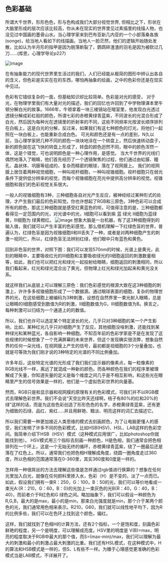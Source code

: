 ## 色彩基础
所谓大千世界，形形色色，形与色构成我们大部分视觉世界, 但相比之下，形状在大脑里形成的层次应该比较高，你从未在现实的世界里见过素描里的线描人物，也没见过中国画的墨骨山水。当心理学家来到巴布亚新几内亚的一个小部落桑各族(songe)，给当地人看如下的线描画，当地人一脸茫然，他们的逻辑开始随处发散，比如认为半月形的指甲是因为脱落断裂了，鹦鹉碎渣渣的羽毛是因为被砍过几刀……(库恩，心理学导论p227)

 ![image](http://open-wedding.qiniudn.com/img-1.jpg)

在有抽象能力的现代世界里生活过的我们，人们已经能从极简的图形中辨认出各自的含义，但色彩是实实在在的东西，哪怕再抽象的绘画，之中的色彩你还是在现实中见过。

色彩有它错综复杂的一面，但基础知识却比较简单。色彩是对光的感受， 对于光，在物理学里我们有大量对光的描述，我们的回忆也许回到了中学物理课本里牛顿分解白光的故事。1666年，牛顿拿着一块三棱镜站在暗室里，他发现白光透过透镜分解成彩虹般的颜色，所谓七彩的赤橙黄绿青蓝紫，不同波长的光混合形成了白光，然后因为每种光在透镜里的折射率的不同，这些不同频率光按波长顺序排列在白板上，这是白光的分解，反过来，如果我们有这七种颜色的灯光，将他们一起照在一块白板上，也能重新合成白色。
 可光和颜色还是有一点的差别，N久以前，当心理学家把几种不同的颜色一块块地涂在一个转盘上，然后快速转动盘子，新的颜色就在这飞快的转盘上形成了，转盘的颜色迥然不同，眼中的颜色浑然一体，这是个错觉，可也说明颜色是一种心理作用，是感觉。
当大千世界的光线们偶然地落入了眼睛，他们首先经历了一个透镜聚焦的过程，他们通过由虹膜、瞳孔、晶状体、巩膜等组成的，复杂而精密的眼球，落在了视网膜上。
我们的视网膜上居住着两种视觉细胞，一种叫视杆细胞，一种叫视锥细胞。视杆细胞只在弱光条件下提供低分辨率的视觉，而每个视锥细胞在亮光中提供高分辨率的视觉。视锥细胞和我们的色彩视觉关系很大。 

一般人的视锥细胞有3种，三种细胞各自对光产生反应，被神经经过某种形式的处理，才产生我们最后的色彩知觉。你也许想起了RGB和三原色，3种色彩可以合成所有的颜色，那这三种细胞就是感受红黄蓝色的呗，可值得注意的是，三种细胞都看得见一定范围内的光，对光谱中的光，Ⅰ细胞可以看到紫 蓝 绿光  Ⅱ细胞为蓝绿黄，Ⅲ细胞为 绿黄橙红。
 ![image](http://open-wedding.qiniudn.com/img-2.jpg)
 想象大脑是一台机器，有了这3种细胞得到的输入值，我们就可以产生丰富的色彩感觉。那么借机理解一下红绿色盲的世界，普遍认为，红绿色盲是因为视锥细胞Ⅱ和Ⅲ丢失了一种，或者是对两种细胞产生的刺激一视同仁，所以，红绿色盲无法辨别红绿，他们眼中只有蓝色和黄色。
 
 回到非色盲的世界，对照下图：我们可以发现570nm的时候，光谱上是黄光，此刻的眼睛中，主要吸收红光的Ⅲ细胞和主要吸收绿光的Ⅱ细胞返回的刺激数量相等，如此，我们也可以把红光和绿光一起投射给眼睛，细胞返回的刺激相同，所以我们看起来，红光和绿光混合出了黄光，但物理上红光和绿光加起来和黄光没关系。
 
 就这样我们从底层上可以理解三原色：我们色彩感觉的根源大致在这3种细胞的刺激上，许许多多视锥细胞形成了一个数据源。通过眼球表面的细胞，复杂的物理世界的光，在这些细胞上被编码为3种刺激，设想在自然界里一束光射入眼睛，总是让眼睛的Ⅰ细胞感受到数值为R的刺激，Ⅱ细胞数值为G，Ⅲ细胞数值为B。换言之，每种刺激可以归结为一个通道上的的数值。
 
 所以，我们也许可以选定某个特定波长的光，几乎只对3种细胞的某一个产生影响，比如，某种红光几乎只对Ⅰ细胞产生了反应，其他细胞没啥刺激，还能找到某种绿光和某种蓝光，各自影响一种细胞。不知百年前的色彩学家是不是在发现了这些规律的时候想象了一个充满屏幕的未来世界，但这个发现确实很流弊，想象自然界的任何一朵光线，在视网膜上产生的信号，最初都是视细胞的3个分量叠加，也就是可等效为我们刚才说的3种特定的光谱的不同比例叠加。

 许多年后，这些特定光谱的光形成了我们我们显示器的像素点，每一粒像素的RGB光线不一样，离远了就混成一种新的颜色。而各种颜色在我们的程序里被理解成了矢量，你知道矢量的定义是每个维度之间几乎是不相互影响，和这些光在眼睛里产生的信号效果是一样的，他们是一个虚拟色彩世界的向量基。
 
然而，RGB只是和显示器和视网膜的原理有关的色彩模式，可我们并不以RGB模式去理解色彩世界。我们不会说“天空比昨天还绿啊，桔子有80%的红和20%的绿”这样的话，而是为这些色彩创造了形形色色的名字，赤橙黄绿青蓝紫，还有更为细致的石绿、品红、紫红…..并且用鲜艳、黯淡、明亮这样的词汇去描述它。

所以我们需要一种更加接近人类思维的模式去刻画颜色，为了让电脑更懂人的感受，我们发明了许多不同的色彩模式，比如HSB(HSV)、HSL、LAB这样的色彩空间。我简单介绍下HSB（HSV）模式（这种模式应用很广，比如photoshop你就能找到他）。
HSV模式用三个指标去刻画一种颜色，H是色相，我们通常会把色相排列在一个环上，这是一个无始无终的循环，赤橙黄绿青蓝紫，绕了一圈最后还是落在了红色上。所以，通常我们也把色相H理解成角度，绕圆一圈角度走过360度，所以色相的范围通常落在0-360里，其实360度和0度是一样的。

 怎样用一种很屌丝的方法去理解这些值是怎样通过rgb值进行换算的？想象在任何光里加入白光，就像在任何颜料里掺入水，色彩（H）是不变的，淡了一点而已。如此，假设我们拥有一束R：250，G：100，B：50的光，我们可以等价地看成一束光A:{R：210，G：60，B：0}的光加上一束灰色的光B{R：40，G：40，B：40}，而前者介于R红色和G 绿色之间。略加抽象下，我们可以假设一种颜色为R,G,B，最大的是max，最小的是min，那束白光强度就是min，那个介于某两个颜色的光，我们通常用色相来表示。R210，G60，我们就可以线性地平均下，因为R的比例多些，我们可以在色环上找到这个颜色，偏红。
 
 这样，我们就找到了色相H的计算方法，还有2个指标，一个是饱和度，刻画色彩鲜艳的程度，另一个是明度，可以理解成亮度。HSV里的明度是 V(B)=max，明亮的程度取决于RGB中最大的那个值，而S=(max-min)/max，我们可以理解为最大的刺激和最小的刺激占最大刺激的比重。我们还有HSL模式，在这种模式中，H的算法和HSB模式是一样的，但S、L有些不一样。为臻于心理感觉更准确的色彩模式当是LAB模式，不详展开了。